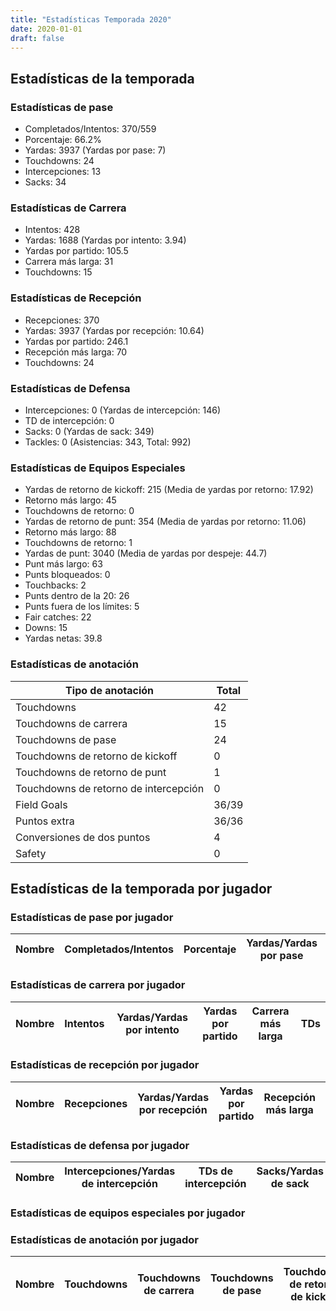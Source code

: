 ```yaml
---
title: "Estadísticas Temporada 2020"
date: 2020-01-01
draft: false
---
```


## Estadísticas de la temporada
### Estadísticas de pase
* Completados/Intentos: 370/559
* Porcentaje: 66.2%
* Yardas: 3937 (Yardas por pase: 7)
* Touchdowns: 24
* Intercepciones: 13
* Sacks: 34

### Estadísticas de Carrera
* Intentos: 428
* Yardas: 1688 (Yardas por intento: 3.94)
* Yardas por partido: 105.5
* Carrera más larga: 31
* Touchdowns: 15

### Estadísticas de Recepción
* Recepciones: 370
* Yardas: 3937 (Yardas por recepción: 10.64)
* Yardas por partido: 246.1
* Recepción más larga: 70
* Touchdowns: 24

### Estadísticas de Defensa
* Intercepciones: 0 (Yardas de intercepción: 146)
* TD de intercepción: 0
* Sacks: 0 (Yardas de sack: 349)
* Tackles: 0 (Asistencias: 343, Total: 992)

### Estadísticas de Equipos Especiales
* Yardas de retorno de kickoff: 215 (Media de yardas por retorno: 17.92)
* Retorno más largo: 45
* Touchdowns de retorno: 0
* Yardas de retorno de punt: 354 (Media de yardas por retorno: 11.06)
* Retorno más largo: 88
* Touchdowns de retorno: 1
* Yardas de punt: 3040 (Media de yardas por despeje: 44.7)
* Punt más largo: 63
* Punts bloqueados: 0
* Touchbacks: 2
* Punts dentro de la 20: 26
* Punts fuera de los límites: 5
* Fair catches: 22
* Downs: 15
* Yardas netas: 39.8

### Estadísticas de anotación
| Tipo de anotación | Total |
|-------------------|-------|
| Touchdowns | 42 |
| Touchdowns de carrera | 15 |
| Touchdowns de pase | 24 |
| Touchdowns de retorno de kickoff | 0 |
| Touchdowns de retorno de punt | 1 |
| Touchdowns de retorno de intercepción | 0 |
| Field Goals | 36/39 |
| Puntos extra | 36/36 |
| Conversiones de dos puntos | 4 |
| Safety | 0 |

## Estadísticas de la temporada por jugador
### Estadísticas de pase por jugador
| Nombre | Completados/Intentos | Porcentaje | Yardas/Yardas por pase | TDs | Intercepciones | Sacks |
|--------|----------------------|------------|------------------------|-----|----------------|-------|


### Estadísticas de carrera por jugador
| Nombre | Intentos | Yardas/Yardas por intento | Yardas por partido | Carrera más larga | TDs |
|--------|----------|--------------------------|--------------------|-------------------|-----|


### Estadísticas de recepción por jugador
| Nombre | Recepciones | Yardas/Yardas por recepción | Yardas por partido | Recepción más larga | TDs |
|--------|-------------|----------------------------|--------------------|---------------------|-----|


### Estadísticas de defensa por jugador
| Nombre | Intercepciones/Yardas de intercepción | TDs de intercepción | Sacks/Yardas de sack | Tackles/Asistencias/Total |
|--------|--------------------------------------|---------------------|-----------------------|--------------------------|


### Estadísticas de equipos especiales por jugador
<!-- Puedes agregar aquí tablas para KickoffReturn, PuntReturn, Punting, Kicking si lo necesitas -->

### Estadísticas de anotación por jugador
| Nombre | Touchdowns | Touchdowns de carrera | Touchdowns de pase | Touchdowns de retorno de kickoff | Touchdowns de retorno de punt | Touchdowns de retorno de intercepción | Field Goals | Puntos extra | Conversiones de dos puntos | Safety |
|--------|------------|----------------|---------------------|----------------------------------|-------------------------------|----------------------------------|------------|--------------|--------------------------|--------|
